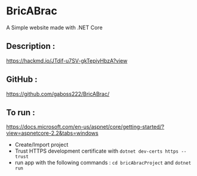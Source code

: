 # BricABrac
A Simple website made with .NET Core

## Description :
https://hackmd.io/JTdif-u7SV-gkTepiyHbzA?view

## GitHub :
https://github.com/gaboss222/BricABrac/

## To run :
https://docs.microsoft.com/en-us/aspnet/core/getting-started/?view=aspnetcore-2.2&tabs=windows

* Create/Import project
* Trust HTTPS development certificate with `dotnet dev-certs https --trust`
* run app with the following commands : `cd bricAbracProject` and `dotnet run`